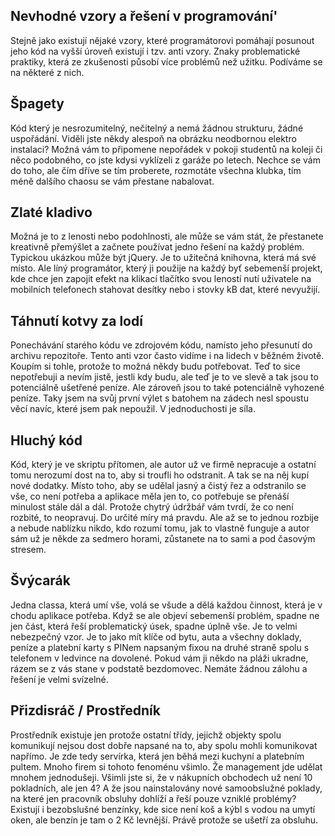 ## Nevhodné vzory a řešení v programování'

Stejně jako existují nějaké vzory, které programátorovi pomáhají posunout jeho kód na vyšší úroveň existují i tzv. anti vzory. Znaky problematické praktiky, která ze zkušenosti působí více problémů než užitku. Podíváme se na některé z nich.
## Špagety
Kód který je nesrozumitelný, nečitelný a nemá žádnou strukturu, žádné uspořádání. Viděli jste někdy alespoň na obrázku neodbornou elektro instalaci? Možná vám to připomene nepořádek v pokoji studentů na koleji či něco podobného, co jste kdysi vyklízeli z garáže po letech. Nechce se vám do toho, ale čím dříve se tím proberete, rozmotáte všechna klubka, tím méně dalšího chaosu se vám přestane nabalovat.
## Zlaté kladivo
Možná je to z lenosti nebo podohlnosti, ale může se vám stát, že přestanete kreativně přemýšlet a začnete používat jedno řešení na každý problém. Typickou ukázkou může být jQuery. Je to užitečná knihovna, která má své místo. Ale líný programátor, který ji použije na každý byť sebemenší projekt, kde chce jen zapojit efekt na klikací tlačítko svou leností nutí uživatele na mobilních telefonech stahovat desítky nebo i stovky kB dat, které nevyužijí.
## Táhnutí kotvy za lodí
Ponechávání starého kódu ve zdrojovém kódu, namísto jeho přesunutí do archivu repozitoře. Tento anti vzor často vidíme i na lidech v běžném životě. Koupím si tohle, protože to možná někdy budu potřebovat. Teď to sice nepotřebuji a nevím jistě, jestli kdy budu, ale teď je to ve slevě a tak jsou to potenciálně ušetřené peníze. Ale zároveň jsou to také potenciálně vyhozené peníze. Taky jsem na svůj první výlet s batohem na zádech nesl spoustu věcí navíc, které jsem pak nepoužil. V jednoduchosti je síla.
## Hluchý kód
Kód, který je ve skriptu přítomen, ale autor už ve firmě nepracuje a ostatní tomu nerozumí dost na to, aby si troufli ho odstranit. A tak se na něj kupí nové dodatky. Místo toho, aby se udělal jasný a čistý řez a odstranilo se vše, co není potřeba a aplikace měla jen to, co potřebuje se přenáší minulost stále dál a dál. Protože chytrý údržbář vám tvrdí, že co není rozbité, to neopravuj. Do určité míry má pravdu. Ale až se to jednou rozbije a nebude nablízku nikdo, kdo rozumí tomu, jak to vlastně funguje a autor sám už je někde za sedmero horami, zůstanete na to sami a pod časovým stresem.
## Švýcarák
Jedna classa, která umí vše, volá se všude a dělá každou činnost, která je v chodu aplikace potřeba. Když se ale objeví sebemenší problém, spadne ne jen část, která řeší problematický úsek, spadne úplně vše. Je to velmi nebezpečný vzor. Je to jako mít klíče od bytu, auta a všechny doklady, peníze a platební karty s PINem napsaným fixou na druhé straně spolu s telefonem v ledvince na dovolené. Pokud vám ji někdo na pláži ukradne, rázem se z vás stane v podstatě bezdomovec. Nemáte žádnou zálohu a řešení je velmi svízelné.
## Přizdisráč / Prostředník
Prostředník existuje jen protože ostatní třídy, jejichž objekty spolu komunikují nejsou dost dobře napsané na to, aby spolu mohli komunikovat napřímo. Je zde tedy servírka, která jen běhá mezi kuchyní a platebním pultem. Mnoho firem si tohoto fenoménu všimlo. Že management jde udělat mnohem jednodušeji. Všimli jste si, že v nákupních obchodech už není 10 pokladních, ale jen 4? A že jsou nainstalovány nové samoobslužné poklady, na které jen pracovník obsluhy dohlíží a řeší pouze vzniklé problémy? Existují i bezobslušné benzínky, kde sice není koš a kýbl s vodou na umytí oken, ale benzín je tam o 2 Kč levnější. Právě protože se ušetří za obsluhu.
